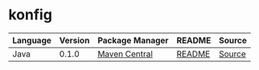 # konfig

|Language|Version|Package Manager|README|Source|
|-|-|-|-|-|
|Java|0.1.0|[Maven Central](https://central.sonatype.com/artifact/com.konfigthis.carbonai/carbonai-java-sdk/0.1.0)|[README](https://github.com/Carbon-for-Developers/carbon-sdks/tree/HEAD/java#readme)|[Source](https://github.com/Carbon-for-Developers/carbon-sdks/tree/HEAD/java)|